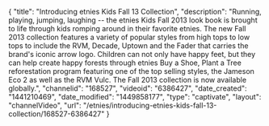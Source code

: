 {
    "title": "Introducing etnies Kids Fall 13 Collection",
    "description": "Running, playing, jumping, laughing -- the etnies Kids Fall 2013 look book is brought to life through kids romping around in their favorite etnies. The new Fall 2013 collection features a variety of popular styles from high tops to low tops to include the RVM, Decade, Uptown and the Fader that carries the brand's iconic arrow logo. Children can not only have happy feet, but they can help create happy forests through etnies Buy a Shoe, Plant a Tree reforestation program featuring one of the top selling styles, the Jameson Eco 2 as well as the RVM Vulc. The Fall 2013 collection is now available globally.",
    "channelid": "168527",
    "videoid": "6386427",
    "date_created": "1441210469",
    "date_modified": "1449858177",
    "type": "captivate",
    "layout": "channelVideo",
    "url": "\/etnies\/introducing-etnies-kids-fall-13-collection\/168527-6386427"
}